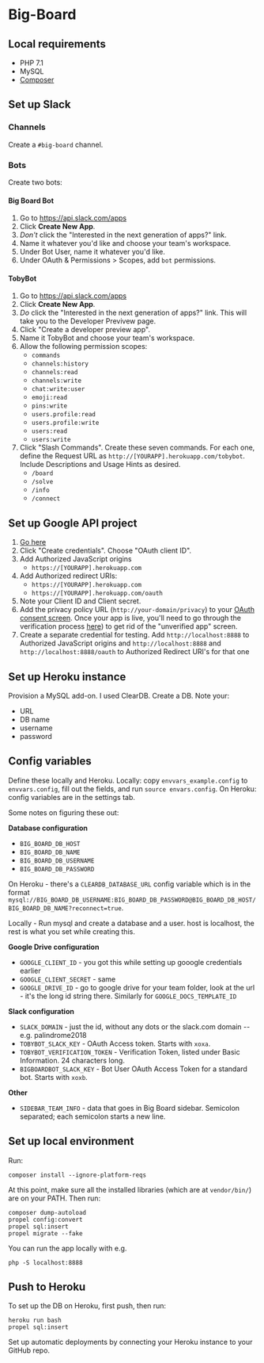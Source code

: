 # Big-Board

## Local requirements

- PHP 7.1
- MySQL
- [Composer](https://getcomposer.org/)

## Set up Slack

### Channels

Create a `#big-board` channel.

### Bots

Create two bots:

#### Big Board Bot

1. Go to https://api.slack.com/apps
2. Click **Create New App**.
3. _Don't_ click the "Interested in the next generation of apps?" link.
4.  Name it whatever you'd like and choose your team's workspace.
5.  Under Bot User, name it whatever you'd like.
6.  Under OAuth & Permissions > Scopes, add `bot` permissions.

#### TobyBot

1. Go to https://api.slack.com/apps
2. Click **Create New App**.
3. _Do_ click the "Interested in the next generation of apps?" link. This will take you to the Developer Previvew page.
4. Click "Create a developer preview app".
5. Name it TobyBot and choose your team's workspace.
6. Allow the following permission scopes:
    - `commands`
    - `channels:history`
    - `channels:read`
    - `channels:write`
    - `chat:write:user`
    - `emoji:read`
    - `pins:write`
    - `users.profile:read`
    - `users.profile:write`
    - `users:read`
    - `users:write`
7. Click "Slash Commands". Create these seven commands. For each one, define the Request URL as `http://[YOURAPP].herokuapp.com/tobybot`. Include Descriptions and Usage Hints as desired.
    - `/board`
    - `/solve`
    - `/info`
    - `/connect`

## Set up Google API project

1. [Go here](https://console.developers.google.com/apis/credentials)
2. Click "Create credentials". Choose "OAuth client ID".
3. Add Authorized JavaScript origins
    - `https://[YOURAPP].herokuapp.com`
4. Add Authorized redirect URIs:
    - `https://[YOURAPP].herokuapp.com`
    - `https://[YOURAPP].herokuapp.com/oauth`
5. Note your Client ID and Client secret.
6. Add the privacy policy URL (`http://your-domain/privacy`) to your [OAuth consent screen](https://console.cloud.google.com/apis/credentials).  Once your app is live, you'll need to go through the verification process [here](https://support.google.com/cloud/answer/7454865)) to get rid of the "unverified app" screen.
7. Create a separate credential for testing.  Add `http://localhost:8888` to Authorized JavaScript origins and `http://localhost:8888` and `http://localhost:8888/oauth` to Authorized Redirect URI's for that one

## Set up Heroku instance

Provision a MySQL add-on. I used ClearDB. Create a DB. Note your:

- URL
- DB name
- username
- password

## Config variables

Define these locally and Heroku.  Locally: copy `envvars_example.config` to `envvars.config`, fill out the fields, and run `source envars.config`.  On Heroku: config variables are in the settings tab.

Some notes on figuring these out:

**Database configuration**

- `BIG_BOARD_DB_HOST`
- `BIG_BOARD_DB_NAME`
- `BIG_BOARD_DB_USERNAME`
- `BIG_BOARD_DB_PASSWORD`

On Heroku - there's a `CLEARDB_DATABASE_URL` config variable which is in the format `mysql://BIG_BOARD_DB_USERNAME:BIG_BOARD_DB_PASSWORD@BIG_BOARD_DB_HOST/BIG_BOARD_DB_NAME?reconnect=true`.

Locally - Run mysql and create a database and a user.  host is localhost, the rest is what you set while creating this.

**Google Drive configuration**

- `GOOGLE_CLIENT_ID` - you got this while setting up gooogle credentials earlier
- `GOOGLE_CLIENT_SECRET` - same
- `GOOGLE_DRIVE_ID` - go to google drive for your team folder, look at the url - it's the long id string there.  Similarly for `GOOGLE_DOCS_TEMPLATE_ID`

**Slack configuration**

- `SLACK_DOMAIN` - just the id, without any dots or the slack.com domain -- e.g. palindrome2018
- `TOBYBOT_SLACK_KEY` - OAuth Access token. Starts with `xoxa`.
- `TOBYBOT_VERIFICATION_TOKEN` - Verification Token, listed under Basic Information. 24 characters long.
- `BIGBOARDBOT_SLACK_KEY` - Bot User OAuth Access Token for a standard bot. Starts with `xoxb`.

**Other**

- `SIDEBAR_TEAM_INFO` - data that goes in Big Board sidebar.  Semicolon separated;  each semicolon starts a new line.

## Set up local environment

Run:

```
composer install --ignore-platform-reqs
```

At this point, make sure all the installed libraries (which are at `vendor/bin/`) are on your PATH. Then run:

```
composer dump-autoload
propel config:convert
propel sql:insert
propel migrate --fake
```

You can run the app locally with e.g. 

```
php -S localhost:8888
```

## Push to Heroku

To set up the DB on Heroku, first push, then run:

```
heroku run bash
propel sql:insert
```

Set up automatic deployments by connecting your Heroku instance to your GitHub repo.
